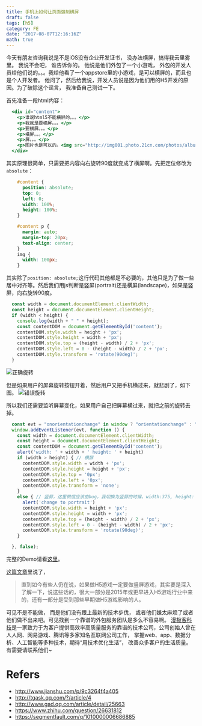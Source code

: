 ```yaml
---
title: 手机上如何让页面强制横屏
draft: false
tags: [h5]
category: FE
date: "2017-08-07T12:16:16Z"
math: true
---
```


今天有朋友咨询我说是不是iOS没有企业开发证书， 没办法横屏，搞得我云里雾里。 我说不会吧， 谁告诉你的。 他说是他们外包了一个小游戏， 外包的开发人员给他们说的。。。我给他看了一个appstore里的小游戏，是可以横屏的，而且也是个人开发者。 他问了，然后给我说，开发人员说是因为他们用的H5开发的原因。为了破除这个谣言， 我准备自己测试一下。

<!-- more -->

首先准备一段html内容：
```jsx
  <div id="content">
    <p>谁说html5不能横屏的。。。</p>
    <p>我就是要横屏。。。</p>
    <p>要横屏。。。</p>
    <p>横屏。。。</p>
    <p>屏。。。</p>
    <p>图片也是可以的。<img src="http://img001.photo.21cn.com/photos/album/20120904/o/6A7A403C29766CBCB38C616BDFD48486.jpg" /></p>
  </div>
```
其实原理很简单，只需要把内容向右旋转90度就变成了横屏啊。先把定位修改为`absolute`：
```css
    #content {
      position: absolute;
      top: 0;
      left: 0;
      width: 100%;
      height: 100%;
    }

    #content p {
      margin: auto;
      margin-top: 20px;
      text-align: center;
    }
    img {
      width: 100px;
    }
```
其实除了`position: absolute;`这行代码其他都是不必要的，其他只是为了做一些居中对齐等。然后我们用js判断是竖屏(portrait)还是横屏(landscape)，如果是竖屏，向右旋转90度。
```js
  const width = document.documentElement.clientWidth;
  const height = document.documentElement.clientHeight;
  if (width < height) {
    console.log(width + " " + height);
    const contentDOM = document.getElementById('content');
    contentDOM.style.width = height + 'px';
    contentDOM.style.height = width + 'px';
    contentDOM.style.top = (height - width) / 2 + 'px';
    contentDOM.style.left = 0 - (height - width) / 2 + 'px';
    contentDOM.style.transform = 'rotate(90deg)';
  }
```
![正确旋转](/landscape-right.png)

但是如果用户的屏幕旋转按钮开着，然后用户又把手机横过来，就悲剧了，如下图。
![错误旋转](/landscape-wrong.png)

所以我们还需要监听屏幕变化，如果用户自己把屏幕横过来，就把之前的旋转去掉。
```js
  const evt = "onorientationchange" in window ? "orientationchange" : "resize";
  window.addEventListener(evt, function () {
    const width = document.documentElement.clientWidth;
    const height = document.documentElement.clientHeight;
    const contentDOM = document.getElementById('content');
    alert('width: ' + width + ' height: ' + height)
    if (width > height) { // 横屏
      contentDOM.style.width = width + 'px';
      contentDOM.style.height = height + 'px';
      contentDOM.style.top = '0px';
      contentDOM.style.left = '0px';
      contentDOM.style.transform = 'none';
    }
    else { // 竖屏，这里微信应该由bug，我切换为竖屏的时候，width:375, height: 323, 导致不能旋转角度。 在safari、chrome上是正确的。
      alert('change to portrait')
      contentDOM.style.width = height + 'px';
      contentDOM.style.height = width + 'px';
      contentDOM.style.top = (height - width) / 2 + 'px';
      contentDOM.style.left = 0 - (height - width) / 2 + 'px';
      contentDOM.style.transform = 'rotate(90deg)';
    }

  }, false);
```

完整的Demo请看[这里](/orientation.html)。

[这篇文章](http://www.gad.qq.com/article/detail/25663)里说了，
> 直到如今有些人仍在说，如果做H5游戏一定要做竖屏游戏，其实要是深入了解一下，说这些话的，很大一部分是2015年或更早进入H5游戏行业中来的，还有一部分是受到那些早期做H5游戏影响的人。

可见不是不能做， 而是他们没有跟上最新的技术步伐， 或者他们嫌太麻烦了或者他们做不出来吧。可见找到一个靠谱的外包服务团队是多么不容易啊。 [漫极客科技](https://www.magicfun.ai)是一家致力于为客户提供高效率高质量服务的靠谱的技术公司，公司创始人曾在人人网、网易游戏、腾讯等多家知名互联网公司工作， 掌握web、app、数据分析、人工智能等多种技术，期待“用技术优化生活”， 改善众多客户的生活质量。有需要请联系他们~

# Refers
* http://www.jianshu.com/p/9c3264f4a405
* http://tgask.qq.com/?/article/4
* http://www.gad.qq.com/article/detail/25663
* https://www.zhihu.com/question/26631812
* https://segmentfault.com/q/1010000006686885